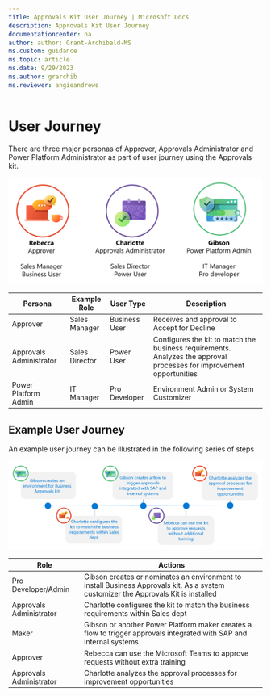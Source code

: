 ```yaml
---
title: Approvals Kit User Journey | Microsoft Docs
description: Approvals Kit User Journey
documentationcenter: na
author: author: Grant-Archibald-MS
ms.custom: guidance
ms.topic: article
ms.date: 9/29/2023
ms.author: grarchib
ms.reviewer: angieandrews
---
```


# User Journey

There are three major personas of Approver, Approvals Administrator and Power Platform Administrator as part of user journey using the Approvals kit.

![Persona graphic overview with name and role](./media/persona-overview.png)

|Persona |Example Role |User Type    |Description|
|--------|-------------|-------------|-----------|
|Approver|Sales Manager|Business User|Receives and approval to Accept for Decline|
|Approvals Administrator|Sales Director|Power User|Configures the kit to match the business requirements. Analyzes the approval processes for improvement opportunities|
|Power Platform Admin|IT Manager|Pro Developer|Environment Admin or System Customizer|

## Example User Journey

An example user journey can be illustrated in the following series of steps

![Illustration of example use journey](./media/approvals-kit-user-journey.png)

|Role|Actions|
|----|-------|
|Pro Developer/Admin|Gibson creates or nominates an environment to install Business Approvals kit. As a system customizer the Approvals Kit is installed|
|Approvals Administrator|Charlotte configures the kit to match the business requirements within Sales dept|
|Maker|Gibson or another Power Platform maker creates a flow to trigger approvals integrated with SAP and internal systems
|Approver|Rebecca can use the Microsoft Teams to approve requests without extra training|
|Approvals Administrator|Charlotte analyzes the approval processes for improvement opportunities|
